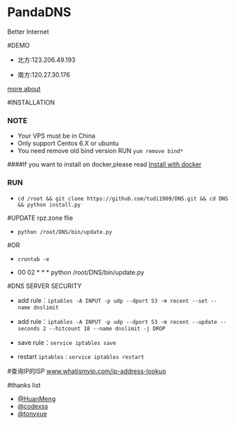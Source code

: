 

# PandaDNS
Better Internet

#DEMO

* 北方:123.206.49.193

* 南方:120.27.30.176

[more about](https://dns.pandadns.xyz/)

#INSTALLATION
### NOTE  
* Your VPS must be in China
* Only support Centos 6.X or ubuntu 
* You need remove old bind version RUN `yum remove bind*`

####If you want to install on docker,please read [Install with docker](https://github.com/zyqf/DNS/wiki/Install-with-docker)

### RUN
* `cd /root && git clone https://github.com/tudi1909/DNS.git && cd DNS && python install.py`

#UPDATE rpz.zone flie

* `python /root/DNS/bin/update.py`

#OR

* `crontab -e`

* 00 02 * * * python /root/DNS/bin/update.py

#DNS SERVER SECURITY

* add rule：`iptables -A INPUT -p udp --dport 53 -m recent --set --name dnslimit`

* add rule：`iptables -A INPUT -p udp --dport 53 -m recent --update --seconds 2 --hitcount 18 --name dnslimit -j DROP`

* save rule：`service iptables save`

* restart `iptables：service iptables restart`


#查询IP的ISP
www.whatismyip.com/ip-address-lookup

#thanks list
* [@HuanMeng](https://github.com/HuanMeng0)
* [@codexss](https://github.com/codexss)
* [@tonyxue](https://github.com/tonyxue)
